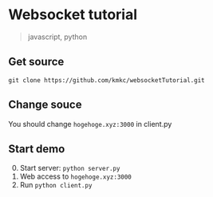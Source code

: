 Websocket tutorial
===

> javascript, python

Get source
---

```
git clone https://github.com/kmkc/websocketTutorial.git
```

Change souce
---

You should change `hogehoge.xyz:3000` in client.py

Start demo
---

0.  Start server: `python server.py`
0.  Web access to `hogehoge.xyz:3000`
0.  Run `python client.py`

